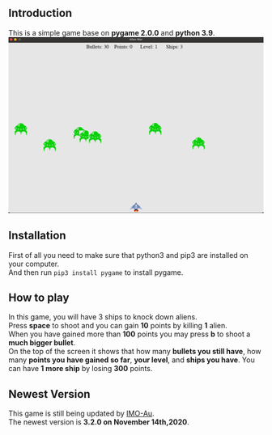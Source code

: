 ## Introduction
This is a simple game base on **pygame 2.0.0** and **python 3.9**.
![example](https://raw.githubusercontent.com/IMO-Au/Alien-War/master/images/example.png)

## Installation
First of all you need to make sure that python3 and pip3 are installed on your computer.\
And then run `pip3 install pygame` to install pygame.

## How to play
In this game, you will have 3 ships to knock down aliens.\
Press **space** to shoot and you can gain **10** points by killing **1** alien.\
When you have gained more than **100** points you may press **b** to shoot
a **much bigger bullet**.\
On the top of the screen it shows that how many **bullets you still have**, 
how many **points you have gained so far**, **your level**, and **ships you have**.
You can have **1 more ship** by losing **300** points.

## Newest Version
This game is still being updated by [IMO-Au](https://github.com/IMO-Au).\
The newest version is **3.2.0 on November 14th,2020**.
